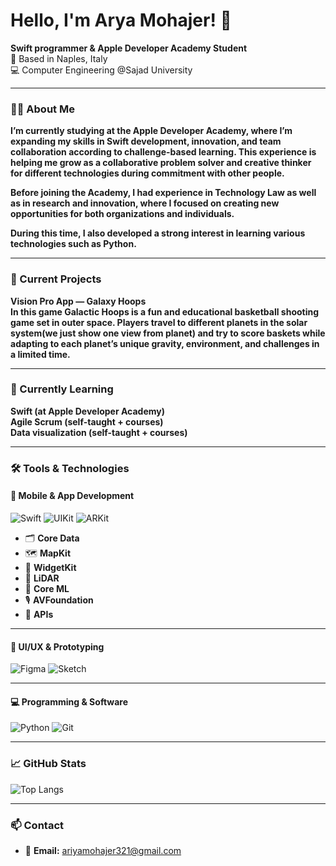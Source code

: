 # Hello, I'm Arya Mohajer! 👋



**Swift programmer & Apple Developer Academy Student**  
📍 Based in Naples, Italy  
💻 Computer Engineering @Sajad University

---

### 👩‍💻 About Me
**I’m currently studying at the Apple Developer Academy, where I’m expanding my skills in Swift development, innovation, and team collaboration according to challenge-based learning. This experience is helping me grow as a collaborative problem solver and creative thinker for different technologies during commitment with other people.**

**Before joining the Academy, I had experience in Technology Law as well as in research and innovation, where I focused on creating new opportunities for both organizations and individuals.**

**During this time, I also developed a strong interest in learning various technologies such as Python.**

---

### 🚀 Current Projects
**Vision Pro App — Galaxy Hoops**  
**In this game Galactic Hoops is a fun and educational basketball shooting game set in outer space. Players travel to different planets in the solar system(we just show one view from planet) and try to score baskets while adapting to each planet’s unique gravity, environment, and challenges in a limited time.**

---


### 🌱 Currently Learning  
**Swift (at Apple Developer Academy)**  
**Agile Scrum (self-taught + courses)**  
**Data visualization (self-taught + courses)**

---


### 🛠 Tools & Technologies

#### 📱 Mobile & App Development
![Swift](https://img.shields.io/badge/-Swift-orange?logo=swift&logoColor=white)
![UIKit](https://img.shields.io/badge/-UIKit-black?logo=apple&logoColor=white)
![ARKit](https://img.shields.io/badge/-ARKit-blue?logo=apple&logoColor=white)

- 🗂️ **Core Data**
- 🗺️ **MapKit**
- 🧩 **WidgetKit**
- 📡 **LiDAR**
- 🤖 **Core ML**
- 🎙️ **AVFoundation**
- 🔗 **APIs**

---

#### 🎨 UI/UX & Prototyping
![Figma](https://img.shields.io/badge/-Figma-333?logo=figma)
![Sketch](https://img.shields.io/badge/-Sketch-F7B500?logo=sketch&logoColor=white)

---

#### 💻 Programming & Software
![Python](https://img.shields.io/badge/-Python-3776AB?logo=python&logoColor=white)
![Git](https://img.shields.io/badge/-Git-F05032?logo=git&logoColor=white)

---

### 📈 GitHub Stats
![Top Langs](https://github-readme-stats.vercel.app/api/top-langs/?username=kimiakarbin&layout=compact)

---

### 📫 Contact

- 📧 **Email:** [ariyamohajer321@gmail.com](mailto:ariyamohajer321@gmail.com)  

